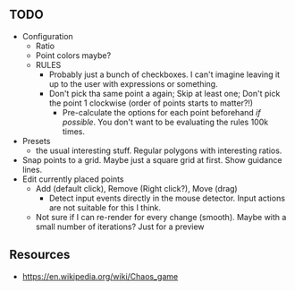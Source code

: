 ## TODO

- Configuration
  - Ratio
  - Point colors maybe?
  - RULES
    - Probably just a bunch of checkboxes. I can't imagine leaving it up to the user with expressions or something.
    - Don't pick tha same point a again; Skip at least one; Don't pick the point 1 clockwise (order of points starts to matter?!)
      - Pre-calculate the options for each point beforehand *if possible*. You don't want to be evaluating the rules 100k times.
- Presets
  - the usual interesting stuff. Regular polygons with interesting ratios.
- Snap points to a grid. Maybe just a square grid at first. Show guidance lines.
- Edit currently placed points
  - Add (default click), Remove (Right click?), Move (drag)
    - Detect input events directly in the mouse  detector. Input actions are not suitable for this I think.
  - Not sure if I can re-render for every change (smooth). Maybe with a small number of iterations? Just for a preview


## Resources

- https://en.wikipedia.org/wiki/Chaos_game
